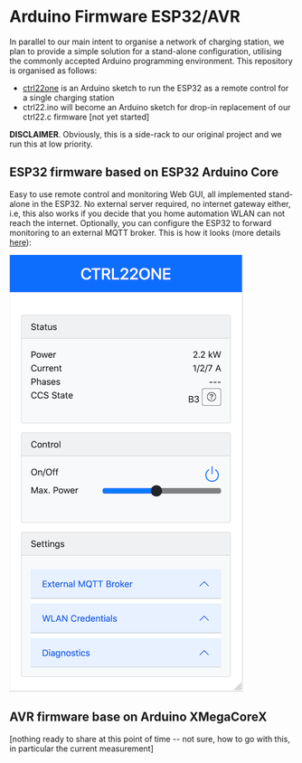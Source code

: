 # Arduino Firmware ESP32/AVR

In parallel to our main intent to organise a network of charging station, we plan to provide a simple solution for a stand-alone configuration, utilising the commonly accepted Arduino programming environment. This repository is organised as follows:  

- [ctrl22one](./ctrl22one) is an Arduino sketch to run the ESP32 as a remote control for a single charging station
- ctrl22.ino will become an Arduino sketch for drop-in replacement of our ctrl22.c firmware [not yet started] 

**DISCLAIMER**. Obviously, this is a side-rack to our original project and we run this at low priority.





## ESP32 firmware based on ESP32 Arduino Core

Easy to use remote control and monitoring Web GUI, all implemented stand-alone in the ESP32. No external server required, no internet gateway either, i.e, this also works if you decide that you home automation WLAN can not reach the internet. Optionally, you can configure the ESP32 to forward monitoring to an external MQTT broker. This is how it looks (more details [here](./ctr22one/)):

![ctrl22one](../images/ctrl22one-a.png)

 



## AVR firmware base on Arduino XMegaCoreX 

[nothing ready to share at this point of time -- not sure, how to go with this, in particular the current measurement]



